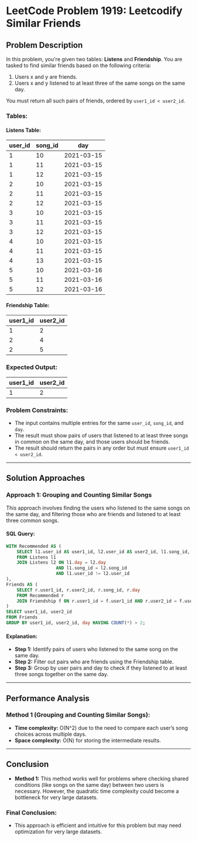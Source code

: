 # LeetCode Problem 1919: Leetcodify Similar Friends

## Problem Description

In this problem, you're given two tables: **Listens** and **Friendship**. You are tasked to find similar friends based on the following criteria:

1. Users x and y are friends.
2. Users x and y listened to at least three of the same songs on the same day.

You must return all such pairs of friends, ordered by `user1_id < user2_id`.

### Tables:

#### Listens Table:

| user_id | song_id | day        |
|---------|---------|------------|
| 1       | 10      | 2021-03-15 |
| 1       | 11      | 2021-03-15 |
| 1       | 12      | 2021-03-15 |
| 2       | 10      | 2021-03-15 |
| 2       | 11      | 2021-03-15 |
| 2       | 12      | 2021-03-15 |
| 3       | 10      | 2021-03-15 |
| 3       | 11      | 2021-03-15 |
| 3       | 12      | 2021-03-15 |
| 4       | 10      | 2021-03-15 |
| 4       | 11      | 2021-03-15 |
| 4       | 13      | 2021-03-15 |
| 5       | 10      | 2021-03-16 |
| 5       | 11      | 2021-03-16 |
| 5       | 12      | 2021-03-16 |

#### Friendship Table:

| user1_id | user2_id |
|----------|----------|
| 1        | 2        |
| 2        | 4        |
| 2        | 5        |

### Expected Output:

| user1_id | user2_id |
|----------|----------|
| 1        | 2        |

### Problem Constraints:
- The input contains multiple entries for the same `user_id`, `song_id`, and `day`.
- The result must show pairs of users that listened to at least three songs in common on the same day, and those users should be friends.
- The result should return the pairs in any order but must ensure `user1_id < user2_id`.

---

## Solution Approaches

### Approach 1: Grouping and Counting Similar Songs

This approach involves finding the users who listened to the same songs on the same day, and filtering those who are friends and listened to at least three common songs.

#### SQL Query:
```sql
WITH Recommended AS (
    SELECT l1.user_id AS user1_id, l2.user_id AS user2_id, l1.song_id, l1.day
    FROM Listens l1
    JOIN Listens l2 ON l1.day = l2.day 
                   AND l1.song_id = l2.song_id 
                   AND l1.user_id != l2.user_id
),
Friends AS (
    SELECT r.user1_id, r.user2_id, r.song_id, r.day
    FROM Recommended r
    JOIN Friendship f ON r.user1_id = f.user1_id AND r.user2_id = f.user2_id
)
SELECT user1_id, user2_id  
FROM Friends  
GROUP BY user1_id, user2_id, day HAVING COUNT(*) > 2;
```

#### Explanation:
- **Step 1:** Identify pairs of users who listened to the same song on the same day.
- **Step 2:** Filter out pairs who are friends using the Friendship table.
- **Step 3:** Group by user pairs and day to check if they listened to at least three songs together on the same day.

---

## Performance Analysis

### Method 1 (Grouping and Counting Similar Songs):

- **Time complexity:** O(N^2) due to the need to compare each user’s song choices across multiple days.
- **Space complexity:** O(N) for storing the intermediate results.

---

## Conclusion

- **Method 1:** This method works well for problems where checking shared conditions (like songs on the same day) between two users is necessary. However, the quadratic time complexity could become a bottleneck for very large datasets.

### Final Conclusion:
- This approach is efficient and intuitive for this problem but may need optimization for very large datasets.
